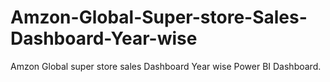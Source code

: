# Amzon-Global-Super-store-Sales-Dashboard-Year-wise
Amzon Global super  store sales Dashboard Year wise
Power BI  Dashboard.
